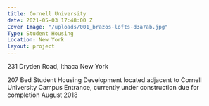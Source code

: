 ```yaml
---
title: Cornell University
date: 2021-05-03 17:48:00 Z
Cover Image: "/uploads/001_brazos-lofts-d3a7ab.jpg"
Type: Student Housing
Location: New York
layout: project
---
```


231 Dryden Road, Ithaca New York

207 Bed Student Housing Development located adjacent to Cornell University Campus Entrance, currently under construction due for completion August 2018

